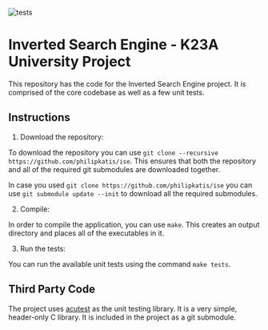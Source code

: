 ![tests](https://github.com/philipkatis/ise/actions/workflows/main.yml/badge.svg)

# Inverted Search Engine - K23A University Project

This repository has the code for the Inverted Search Engine project. It is comprised of the
core codebase as well as a few unit tests.

## Instructions

1. Download the repository:

To download the repository you can use `git clone --recursive https://github.com/philipkatis/ise`.
This ensures that both the repository and all of the required git submodules are downloaded together.

In case you used `git clone https://github.com/philipkatis/ise` you can use `git submodule update --init`
to download all the required submodules.

2. Compile:

In order to compile the application, you can use `make`. This creates an output directory and places all
of the executables in it.

3. Run the tests:

You can run the available unit tests using the command `make tests`.

## Third Party Code

The project uses [acutest](https://github.com/mity/acutest) as the unit testing library. It is a very
simple, header-only C library. It is included in the project as a git submodule.
